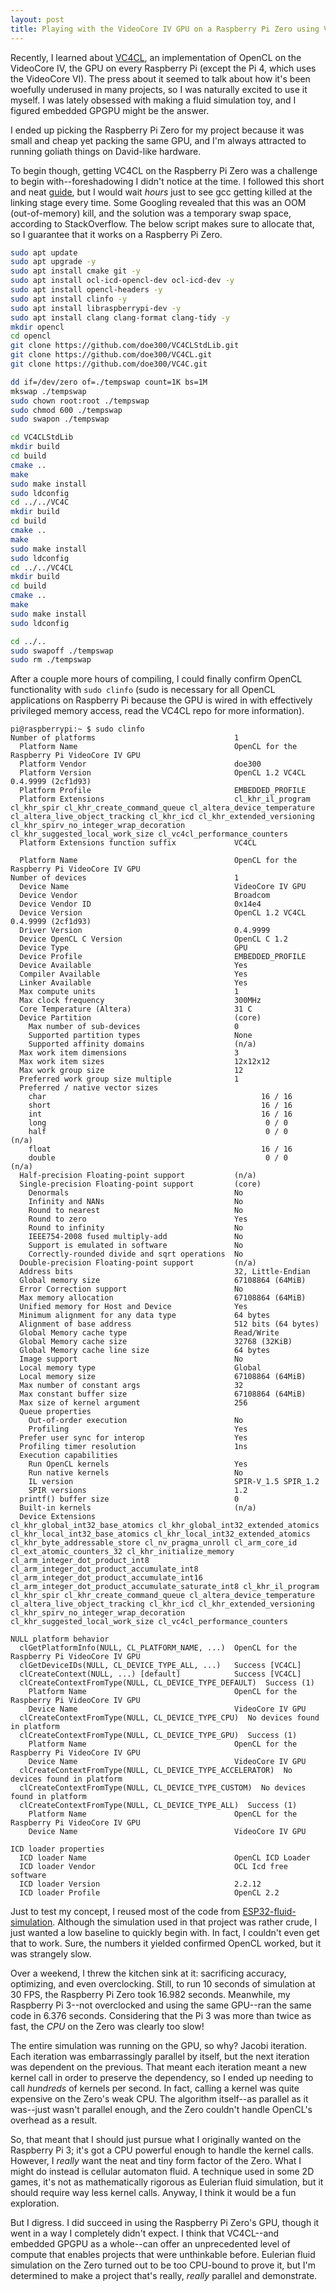 ```yaml
---
layout: post
title: Playing with the VideoCore IV GPU on a Raspberry Pi Zero using VC4CL
---
```


Recently, I learned about [VC4CL](https://github.com/doe300/VC4CL), an implementation of OpenCL on the VideoCore IV, the GPU on every Raspberry Pi (except the Pi 4, which uses the VideoCore VI). The press about it seemed to talk about how it's been woefully underused in many projects, so I was naturally excited to use it myself. I was lately obsessed with making a fluid simulation toy, and I figured embedded GPGPU might be the answer.

I ended up picking the Raspberry Pi Zero for my project because it was small and cheap yet packing the same GPU, and I'm always attracted to running goliath things on David-like hardware.

To begin though, getting VC4CL on the Raspberry Pi Zero was a challenge to begin with--foreshadowing I didn't notice at the time. I followed this short and neat [guide](https://qengineering.eu/install-opencl-on-raspberry-pi-3.html), but I would wait *hours* just to see gcc getting killed at the linking stage every time. Some Googling revealed that this was an OOM (out-of-memory) kill, and the solution was a temporary swap space, according to StackOverflow. The below script makes sure to allocate that, so I guarantee that it works on a Raspberry Pi Zero.

```bash
sudo apt update
sudo apt upgrade -y
sudo apt install cmake git -y
sudo apt install ocl-icd-opencl-dev ocl-icd-dev -y
sudo apt install opencl-headers -y
sudo apt install clinfo -y
sudo apt install libraspberrypi-dev -y
sudo apt install clang clang-format clang-tidy -y
mkdir opencl
cd opencl
git clone https://github.com/doe300/VC4CLStdLib.git
git clone https://github.com/doe300/VC4CL.git
git clone https://github.com/doe300/VC4C.git

dd if=/dev/zero of=./tempswap count=1K bs=1M
mkswap ./tempswap
sudo chown root:root ./tempswap
sudo chmod 600 ./tempswap
sudo swapon ./tempswap

cd VC4CLStdLib
mkdir build
cd build
cmake ..
make
sudo make install
sudo ldconfig
cd ../../VC4C
mkdir build
cd build
cmake ..
make
sudo make install
sudo ldconfig
cd ../../VC4CL
mkdir build
cd build
cmake ..
make
sudo make install
sudo ldconfig

cd ../..
sudo swapoff ./tempswap
sudo rm ./tempswap
```

After a couple more hours of compiling, I could finally confirm OpenCL functionality with `sudo clinfo` (sudo is necessary for all OpenCL applications on Raspberry Pi because the GPU is wired in with effectively privileged memory access, read the VC4CL repo for more information).

```console
pi@raspberrypi:~ $ sudo clinfo
Number of platforms                               1
  Platform Name                                   OpenCL for the Raspberry Pi VideoCore IV GPU
  Platform Vendor                                 doe300
  Platform Version                                OpenCL 1.2 VC4CL 0.4.9999 (2cf1d93)
  Platform Profile                                EMBEDDED_PROFILE
  Platform Extensions                             cl_khr_il_program cl_khr_spir cl_khr_create_command_queue cl_altera_device_temperature cl_altera_live_object_tracking cl_khr_icd cl_khr_extended_versioning cl_khr_spirv_no_integer_wrap_decoration cl_khr_suggested_local_work_size cl_vc4cl_performance_counters
  Platform Extensions function suffix             VC4CL

  Platform Name                                   OpenCL for the Raspberry Pi VideoCore IV GPU
Number of devices                                 1
  Device Name                                     VideoCore IV GPU
  Device Vendor                                   Broadcom
  Device Vendor ID                                0x14e4
  Device Version                                  OpenCL 1.2 VC4CL 0.4.9999 (2cf1d93)
  Driver Version                                  0.4.9999
  Device OpenCL C Version                         OpenCL C 1.2
  Device Type                                     GPU
  Device Profile                                  EMBEDDED_PROFILE
  Device Available                                Yes
  Compiler Available                              Yes
  Linker Available                                Yes
  Max compute units                               1
  Max clock frequency                             300MHz
  Core Temperature (Altera)                       31 C
  Device Partition                                (core)
    Max number of sub-devices                     0
    Supported partition types                     None
    Supported affinity domains                    (n/a)
  Max work item dimensions                        3
  Max work item sizes                             12x12x12
  Max work group size                             12
  Preferred work group size multiple              1
  Preferred / native vector sizes
    char                                                16 / 16
    short                                               16 / 16
    int                                                 16 / 16
    long                                                 0 / 0
    half                                                 0 / 0        (n/a)
    float                                               16 / 16
    double                                               0 / 0        (n/a)
  Half-precision Floating-point support           (n/a)
  Single-precision Floating-point support         (core)
    Denormals                                     No
    Infinity and NANs                             No
    Round to nearest                              No
    Round to zero                                 Yes
    Round to infinity                             No
    IEEE754-2008 fused multiply-add               No
    Support is emulated in software               No
    Correctly-rounded divide and sqrt operations  No
  Double-precision Floating-point support         (n/a)
  Address bits                                    32, Little-Endian
  Global memory size                              67108864 (64MiB)
  Error Correction support                        No
  Max memory allocation                           67108864 (64MiB)
  Unified memory for Host and Device              Yes
  Minimum alignment for any data type             64 bytes
  Alignment of base address                       512 bits (64 bytes)
  Global Memory cache type                        Read/Write
  Global Memory cache size                        32768 (32KiB)
  Global Memory cache line size                   64 bytes
  Image support                                   No
  Local memory type                               Global
  Local memory size                               67108864 (64MiB)
  Max number of constant args                     32
  Max constant buffer size                        67108864 (64MiB)
  Max size of kernel argument                     256
  Queue properties
    Out-of-order execution                        No
    Profiling                                     Yes
  Prefer user sync for interop                    Yes
  Profiling timer resolution                      1ns
  Execution capabilities
    Run OpenCL kernels                            Yes
    Run native kernels                            No
    IL version                                    SPIR-V_1.5 SPIR_1.2
    SPIR versions                                 1.2
  printf() buffer size                            0
  Built-in kernels                                (n/a)
  Device Extensions                               cl_khr_global_int32_base_atomics cl_khr_global_int32_extended_atomics cl_khr_local_int32_base_atomics cl_khr_local_int32_extended_atomics cl_khr_byte_addressable_store cl_nv_pragma_unroll cl_arm_core_id cl_ext_atomic_counters_32 cl_khr_initialize_memory cl_arm_integer_dot_product_int8 cl_arm_integer_dot_product_accumulate_int8 cl_arm_integer_dot_product_accumulate_int16 cl_arm_integer_dot_product_accumulate_saturate_int8 cl_khr_il_program cl_khr_spir cl_khr_create_command_queue cl_altera_device_temperature cl_altera_live_object_tracking cl_khr_icd cl_khr_extended_versioning cl_khr_spirv_no_integer_wrap_decoration cl_khr_suggested_local_work_size cl_vc4cl_performance_counters

NULL platform behavior
  clGetPlatformInfo(NULL, CL_PLATFORM_NAME, ...)  OpenCL for the Raspberry Pi VideoCore IV GPU
  clGetDeviceIDs(NULL, CL_DEVICE_TYPE_ALL, ...)   Success [VC4CL]
  clCreateContext(NULL, ...) [default]            Success [VC4CL]
  clCreateContextFromType(NULL, CL_DEVICE_TYPE_DEFAULT)  Success (1)
    Platform Name                                 OpenCL for the Raspberry Pi VideoCore IV GPU
    Device Name                                   VideoCore IV GPU
  clCreateContextFromType(NULL, CL_DEVICE_TYPE_CPU)  No devices found in platform
  clCreateContextFromType(NULL, CL_DEVICE_TYPE_GPU)  Success (1)
    Platform Name                                 OpenCL for the Raspberry Pi VideoCore IV GPU
    Device Name                                   VideoCore IV GPU
  clCreateContextFromType(NULL, CL_DEVICE_TYPE_ACCELERATOR)  No devices found in platform
  clCreateContextFromType(NULL, CL_DEVICE_TYPE_CUSTOM)  No devices found in platform
  clCreateContextFromType(NULL, CL_DEVICE_TYPE_ALL)  Success (1)
    Platform Name                                 OpenCL for the Raspberry Pi VideoCore IV GPU
    Device Name                                   VideoCore IV GPU

ICD loader properties
  ICD loader Name                                 OpenCL ICD Loader
  ICD loader Vendor                               OCL Icd free software
  ICD loader Version                              2.2.12
  ICD loader Profile                              OpenCL 2.2
```

Just to test my concept, I reused most of the code from [ESP32-fluid-simulation](https://github.com/colonelatch/ESP32-fluid-simulation). Although the simulation used in that project was rather crude, I just wanted a low baseline to quickly begin with. In fact, I couldn't even get that to work. Sure, the numbers it yielded confirmed OpenCL worked, but it was strangely slow.

Over a weekend, I threw the kitchen sink at it: sacrificing accuracy, optimizing, and even overclocking. Still, to run 10 seconds of simulation at 30 FPS, the Raspberry Pi Zero took 16.982 seconds. Meanwhile, my Raspberry Pi 3--not overclocked and using the same GPU--ran the same code in 6.376 seconds. Considering that the Pi 3 was more than twice as fast, the *CPU* on the Zero was clearly too slow!

The entire simulation was running on the GPU, so why? Jacobi iteration. Each iteration was embarrassingly parallel by itself, but the next iteration was dependent on the previous. That meant each iteration meant a new kernel call in order to preserve the dependency, so I ended up needing to call *hundreds* of kernels per second. In fact, calling a kernel was quite expensive on the Zero's weak CPU. The algorithm itself--as parallel as it was--just wasn't parallel enough, and the Zero couldn't handle OpenCL's overhead as a result.

So, that meant that I should just pursue what I originally wanted on the Raspberry Pi 3; it's got a CPU powerful enough to handle the kernel calls. However, I *really* want the neat and tiny form factor of the Zero. What I might do instead is cellular automaton fluid. A technique used in some 2D games, it's not as mathematically rigorous as Eulerian fluid simulation, but it should require way less kernel calls. Anyway, I think it would be a fun exploration.

But I digress. I did succeed in using the Raspberry Pi Zero's GPU, though it went in a way I completely didn't expect. I think that VC4CL--and embedded GPGPU as a whole--can offer an unprecedented level of compute that enables projects that were unthinkable before. Eulerian fluid simulation on the Zero turned out to be too CPU-bound to prove it, but I'm determined to make a project that's really, *really* parallel and demonstrate.